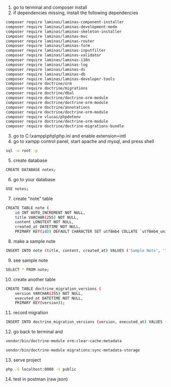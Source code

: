 1. go to terminal and composer install
2. if dependencies missing, install the following dependencies
```bash
composer require laminas/laminas-component-installer
composer require laminas/laminas-development-mode
composer require laminas/laminas-skeleton-installer
composer require laminas/laminas-mvc
composer require laminas/laminas-router
composer require laminas/laminas-form
composer require laminas/laminas-inputfilter
composer require laminas/laminas-validator
composer require laminas/laminas-i18n
composer require laminas/laminas-log
composer require laminas/laminas-di
composer require laminas/laminas-db
composer require laminas/laminas-developer-tools
composer require doctrine/orm
composer require doctrine/migrations
composer require doctrine/dbal
composer require doctrine/doctrine-orm-module
composer require doctrine/doctrine-orm-module
composer require doctrine/annotations
composer require doctrine/doctrine-orm-module
composer require vlucas/phpdotenv
composer require doctrine/doctrine-orm-module
composer require doctrine/doctrine-migrations-bundle
```
3. go to C:\xampp\php\php.ini and enable extension=intl
4. go to xampp control panel, start apache and mysql, and press shell
```bash
sql -u root -p
```
5. create database
```bash
CREATE DATABASE notes;
```
6. go to your database
```bash
USE notes;
```
7. create "note" table
```bash
CREATE TABLE note (
    id INT AUTO_INCREMENT NOT NULL,
    title VARCHAR(255) NOT NULL,
    content LONGTEXT NOT NULL,
    created_at DATETIME NOT NULL,
    PRIMARY KEY(id)) DEFAULT CHARACTER SET utf8mb4 COLLATE `utf8mb4_unicode_ci` ENGINE = InnoDB;
```
8. make a sample note
```bash
INSERT INTO note (title, content, created_at) VALUES ('Sample Note', 'This is a sample content.', NOW());
```
9. see sample note
```bash
SELECT * FROM note;
```
10. create another table
```bash
CREATE TABLE doctrine_migration_versions (
    version VARCHAR(255) NOT NULL,
    executed_at DATETIME NOT NULL,
    PRIMARY KEY(version));
```
11. record migration
```bash
INSERT INTO doctrine_migration_versions (version, executed_at) VALUES ('Version20240926105400', NOW());

```
12. go back to terminal and
```bash
vendor/bin/doctrine-module orm:clear-cache:metadata
```
```bash
vendor/bin/doctrine-module migrations:sync-metadata-storage
```
13. serve project
```bash
php -S localhost:8080 -t public
```
14. test in postman (raw json)